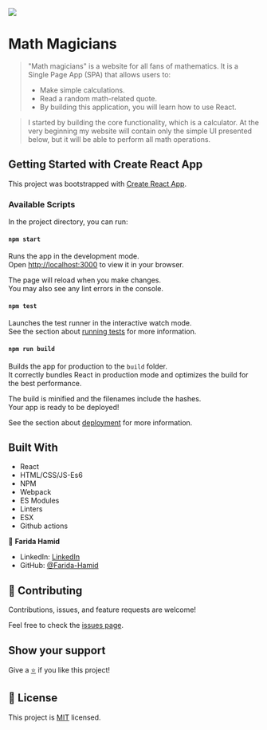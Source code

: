 ![](https://img.shields.io/badge/Microverse-blueviolet)

# Math Magicians

>"Math magicians" is a website for all fans of mathematics. It is a Single Page App (SPA) that allows users to:
>- Make simple calculations.
>- Read a random math-related quote.
>- By building this application, you will learn how to use React.

>I started by building the core functionality, which is a calculator. At the very beginning my website will contain only the simple UI presented below, but it will be able to perform all math operations.

## Getting Started with Create React App

This project was bootstrapped with [Create React App](https://github.com/facebook/create-react-app).

### Available Scripts

In the project directory, you can run:

#### `npm start`

Runs the app in the development mode.\
Open [http://localhost:3000](http://localhost:3000) to view it in your browser.

The page will reload when you make changes.\
You may also see any lint errors in the console.

#### `npm test`

Launches the test runner in the interactive watch mode.\
See the section about [running tests](https://facebook.github.io/create-react-app/docs/running-tests) for more information.

#### `npm run build`

Builds the app for production to the `build` folder.\
It correctly bundles React in production mode and optimizes the build for the best performance.

The build is minified and the filenames include the hashes.\
Your app is ready to be deployed!

See the section about [deployment](https://facebook.github.io/create-react-app/docs/deployment) for more information.


## Built With

- React
- HTML/CSS/JS-Es6
- NPM
- Webpack
- ES Modules
- Linters
- ESX
- Github actions


👤 **Farida Hamid**

- LinkedIn: [LinkedIn](https://linkedin.com/in/farida-hamid)
- GitHub: [@Farida-Hamid](https://github.com/Farida-Hamid)

## 🤝 Contributing

Contributions, issues, and feature requests are welcome!

Feel free to check the [issues page](https://github.com/Farida-Hamid/todo-list/issues).

## Show your support

Give a [⭐️](https://github.com/Farida-Hamid/todo-list) if you like this project!

## 📝 License

This project is [MIT](LICENSE) licensed.